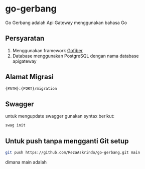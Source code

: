 
# go-gerbang

Go Gerbang adalah Api Gateway menggunakan bahasa Go

## Persyaratan

1. Menggunakan framework [Gofiber](https://gofiber.io)
2. Database menggunakan PostgreSQL dengan nama database apigateway

## Alamat Migrasi

```bash
{PATH}:{PORT}/migration
```

## Swagger

untuk mengupdate swagger gunakan syntax berikut:
```bash
swag init
```

## Untuk push tanpa mengganti Git setup
```bash
git push https://github.com/RezaAskrindo/go-gerbang.git main
```
dimana main adalah <branch-name>
